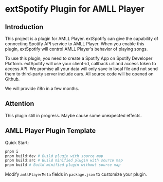 # extSpotify Plugin for AMLL Player

## Introduction

This project is a plugin for AMLL Player. extSpotify can give the capability of connecting
Spotify API service to AMLL Player. When you enable this plugin, extSpotify will control
AMLL Player's behavior of playing songs. 

To use this plugin, you need to create a Spotify App on Spotify Developer Platform. extSpotify
will use your client-id, callback url and access token to access API. We promise all your data
will only save in local file and not send them to third-party server include ours. All source
code will be opened on Github.

We will provide i18n in a few months.

## Attention

This plugin still in progress. Maybe cause some unexpected effects.

## AMLL Player Plugin Template

Quick Start:

```bash
pnpm i
pnpm build:dev # Build plugin with source map
pnpm build:src # Build minified plugin with source map
pnpm build # Build minified plugin without source map
```

Modify `amllPlayerMeta` fields in `package.json` to customize your plugin.
